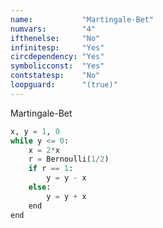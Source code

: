 ```yaml
---
name:           "Martingale-Bet"
numvars:        "4"
ifthenelse:     "No"
infinitesp:     "Yes"
circdependency: "Yes"
symbolicconst:  "Yes"
contstatesp:    "No"
loopguard:      "(true)"
---
```


Martingale-Bet

```python
x, y = 1, 0
while y <= 0:
    x = 2*x
    r = Bernoulli(1/2)
    if r == 1:
        y = y - x
    else:
        y = y + x
    end
end

```
